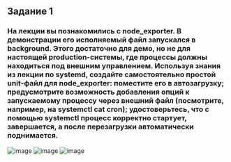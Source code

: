 ## Задание 1
### На лекции вы познакомились с node_exporter. В демонстрации его исполняемый файл запускался в background. Этого достаточно для демо, но не для настоящей production-системы, где процессы должны находиться под внешним управлением. Используя знания из лекции по systemd, создайте самостоятельно простой unit-файл для node_exporter: поместите его в автозагрузку; предусмотрите возможность добавления опций к запускаемому процессу через внешний файл (посмотрите, например, на systemctl cat cron); удостоверьтесь, что с помощью systemctl процесс корректно стартует, завершается, а после перезагрузки автоматически поднимается.
![image](https://user-images.githubusercontent.com/126553776/229877543-6432d8f1-69be-4579-b770-fcd96ea3de79.png)
![image](https://user-images.githubusercontent.com/126553776/229877775-61fd5f9e-a220-410f-9649-99aada26f165.png)
![image](https://user-images.githubusercontent.com/126553776/229879032-29ad0f9c-0998-4367-858a-fe06971ce106.png)
